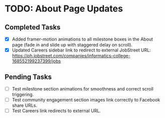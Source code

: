 # TODO: About Page Updates

## Completed Tasks
- [x] Added framer-motion animations to all milestone boxes in the About page (fade in and slide up with staggered delay on scroll).
- [x] Updated Careers sidebar link to redirect to external JobStreet URL: https://ph.jobstreet.com/companies/informatics-college-168552199237399/jobs

## Pending Tasks
- [ ] Test milestone section animations for smoothness and correct scroll triggering.
- [ ] Test community engagement section images link correctly to Facebook share URLs.
- [ ] Test Careers link redirects to external URL.
